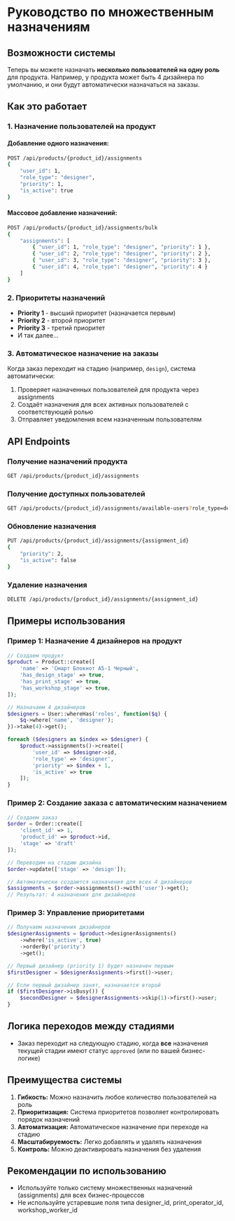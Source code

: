 # Руководство по множественным назначениям

## Возможности системы

Теперь вы можете назначать **несколько пользователей на одну роль** для продукта. Например, у продукта может быть 4 дизайнера по умолчанию, и они будут автоматически назначаться на заказы.

## Как это работает

### 1. Назначение пользователей на продукт

#### Добавление одного назначения:

```bash
POST /api/products/{product_id}/assignments
{
    "user_id": 1,
    "role_type": "designer",
    "priority": 1,
    "is_active": true
}
```

#### Массовое добавление назначений:

```bash
POST /api/products/{product_id}/assignments/bulk
{
    "assignments": [
        { "user_id": 1, "role_type": "designer", "priority": 1 },
        { "user_id": 2, "role_type": "designer", "priority": 2 },
        { "user_id": 3, "role_type": "designer", "priority": 3 },
        { "user_id": 4, "role_type": "designer", "priority": 4 }
    ]
}
```

### 2. Приоритеты назначений

-   **Priority 1** - высший приоритет (назначается первым)
-   **Priority 2** - второй приоритет
-   **Priority 3** - третий приоритет
-   И так далее...

### 3. Автоматическое назначение на заказы

Когда заказ переходит на стадию (например, `design`), система автоматически:

1. Проверяет назначенных пользователей для продукта через assignments
2. Создаёт назначения для всех активных пользователей с соответствующей ролью
3. Отправляет уведомления всем назначенным пользователям

## API Endpoints

### Получение назначений продукта

```bash
GET /api/products/{product_id}/assignments
```

### Получение доступных пользователей

```bash
GET /api/products/{product_id}/assignments/available-users?role_type=designer
```

### Обновление назначения

```bash
PUT /api/products/{product_id}/assignments/{assignment_id}
{
    "priority": 2,
    "is_active": false
}
```

### Удаление назначения

```bash
DELETE /api/products/{product_id}/assignments/{assignment_id}
```

## Примеры использования

### Пример 1: Назначение 4 дизайнеров на продукт

```php
// Создаем продукт
$product = Product::create([
    'name' => 'Смарт Блокнот A5-1 Черный',
    'has_design_stage' => true,
    'has_print_stage' => true,
    'has_workshop_stage' => true,
]);

// Назначаем 4 дизайнеров
$designers = User::whereHas('roles', function($q) {
    $q->where('name', 'designer');
})->take(4)->get();

foreach ($designers as $index => $designer) {
    $product->assignments()->create([
        'user_id' => $designer->id,
        'role_type' => 'designer',
        'priority' => $index + 1,
        'is_active' => true
    ]);
}
```

### Пример 2: Создание заказа с автоматическим назначением

```php
// Создаем заказ
$order = Order::create([
    'client_id' => 1,
    'product_id' => $product->id,
    'stage' => 'draft'
]);

// Переводим на стадию дизайна
$order->update(['stage' => 'design']);

// Автоматически создаются назначения для всех 4 дизайнеров
$assignments = $order->assignments()->with('user')->get();
// Результат: 4 назначения для дизайнеров
```

### Пример 3: Управление приоритетами

```php
// Получаем назначения дизайнеров
$designerAssignments = $product->designerAssignments()
    ->where('is_active', true)
    ->orderBy('priority')
    ->get();

// Первый дизайнер (priority 1) будет назначен первым
$firstDesigner = $designerAssignments->first()->user;

// Если первый дизайнер занят, назначается второй
if ($firstDesigner->isBusy()) {
    $secondDesigner = $designerAssignments->skip(1)->first()->user;
}
```

## Логика переходов между стадиями

-   Заказ переходит на следующую стадию, когда **все** назначения текущей стадии имеют статус `approved` (или по вашей бизнес-логике)

## Преимущества системы

1. **Гибкость:** Можно назначить любое количество пользователей на роль
2. **Приоритизация:** Система приоритетов позволяет контролировать порядок назначений
3. **Автоматизация:** Автоматическое назначение при переходе на стадию
4. **Масштабируемость:** Легко добавлять и удалять назначения
5. **Контроль:** Можно деактивировать назначения без удаления

## Рекомендации по использованию

-   Используйте только систему множественных назначений (assignments) для всех бизнес-процессов
-   Не используйте устаревшие поля типа designer_id, print_operator_id, workshop_worker_id
